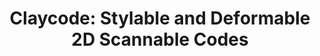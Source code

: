 ---
title: "Claycode: Stylable and Deformable 2D Scannable Codes"
authors: Marco Maida, Alberto Crescini, Marco Perronet, Elena Camuffo
collection: publications
category: manuscripts
permalink: /publication/2025-claycode
excerpt: This paper proposes a novel 2D scannable code with improved personalizability.
year: 2025
venue: 'Transactions on Graphics (TOG)'
webpage: 'https://www.claycode.io'
code: #
paperurl: 'https://arxiv.org/pdf/2505.08666'
citation: 'Maida M., Crescini A., Perronet M, Camuffo E., "Claycode: Stylable and Deformable 2D Scannable Codes", Transactions on Graphics (TOG), 2025.'
bib: "@article{camuffo2025claycode,
    title={Claycode: Stylable and Deformable 2D Scannable Codes},
    author={Maida, M. and Crescini, A. and Perronet, M. and Camuffo, E.},
    journal={Transactions on Graphics (TOG)},
    year={2025}
}"
---